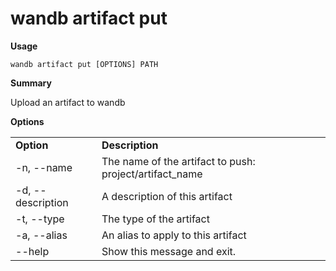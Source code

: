 # wandb artifact put

**Usage**

`wandb artifact put [OPTIONS] PATH`

**Summary**

Upload an artifact to wandb

**Options**

|                   |                                                          |
| ----------------- | -------------------------------------------------------- |
| **Option**        | **Description**                                          |
| -n, --name        | The name of the artifact to push: project/artifact\_name |
| -d, --description | A description of this artifact                           |
| -t, --type        | The type of the artifact                                 |
| -a, --alias       | An alias to apply to this artifact                       |
| --help            | Show this message and exit.                              |
